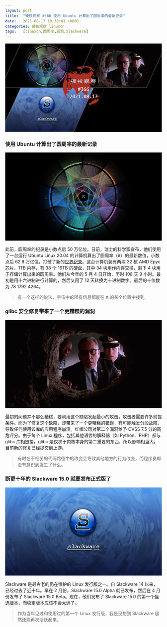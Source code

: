 ```yaml
---
layout: post
title:	"硬核观察 #366 使用 Ubuntu 计算出了圆周率的最新记录"
date:	2021-08-17 19:30:01 +0800 
categories:	硬核观察 linuxcn 
tags:	[linuxcn,圆周率,漏洞,Slackware]
---
```



![](/Asserts/Images/album/202108/17/192840f4ik8fkyw4ydxyzk.jpg)


### 使用 Ubuntu 计算出了圆周率的最新记录


![](/Asserts/Images/album/202108/17/192908wjk0jjh7x1sg7jgu.jpg)


此前，圆周率的纪录是小数点后 50 万亿位。日前，瑞士的科学家宣布，他们使用了一台运行 Ubuntu Linux 20.04 的计算机算出了圆周率（π）的最新数值，小数点后 62.8 万亿位，打破了新的[世界纪录](https://www.theregister.com/2021/08/17/pi_world_record_challenged/ "https://www.theregister.com/2021/08/17/pi_world_record_challenged/")。这台计算机装有两块 32 核 AMD Epyc 芯片、1TB 内存，有 38 个 16TB 的硬盘，其中 34 块用作内存交换，剩下 4 块用于存储计算出来的圆周率。他们从今年的 5 月 4 日开始，历时 108 天 9 小时。最初是用十六进制进行计算的，然后又用了 12 天转换为十进制数字。最后的十位数为 78 1792 4264。



> 
> 有一个这样的说法，宇宙中的所有信息都能在 π 的某个位置中找到。
> 
> 
> 


### glibc 安全修复带来了一个更糟糕的漏洞


![](/Asserts/Images/album/202108/17/192935wgnze4gx5jzzi5ad.jpg)


最初的问题并不那么糟糕，要利用这个缺陷发起最小的攻击，攻击者需要许多前提条件。而为了修复这个缺陷，却带来了一个[更糟糕的错误](https://www.zdnet.com/article/linux-glibc-security-fix-created-a-nastier-linux-bug/ "https://www.zdnet.com/article/linux-glibc-security-fix-created-a-nastier-linux-bug/")，有可能触发分段故障，导致任何使用该库的应用程序崩溃。红帽公司对第二个漏洞给予 CVSS 7.5 分的高危评分。由于每个 Linux 程序，包括其他语言的解释器（如 Python、PHP）都与 glibc 库相链接。glibc 是仅次于内核本身的第二重要的东西，所以影响相当大。目前新的修复已经提交到上游。



> 
> 有时在不相关的代码路径中的改变会导致其他地方的行为改变，而程序员却没有意识到发生了什么。
> 
> 
> 


### 断更十年的 Slackware 15.0 就要发布正式版了


![](/Asserts/Images/album/202108/17/192946si9ul0b8733li7b1.jpg)


Slackware 是最古老的仍在维护的 Linux 发行版之一。自 Slackware 14 以来，已经过去了近十年。早在 2 月份，Slackware 15.0 Alpha 就已发布，然后在 4 月份发布了 Slackware 15.0 Beta。现在，他们发布了 Slackware 15.0 的第一个[候选版本](http://www.slackware.com/changelog/current.php?cpu=x86_64 "http://www.slackware.com/changelog/current.php?cpu=x86_64")，而稳定版本应该不会太远了。



> 
> 作为当年见过和使用过的第一个 Linux 发行版，我是没想到 Slackware 居然还能再次活跃起来。
> 
> 
>
